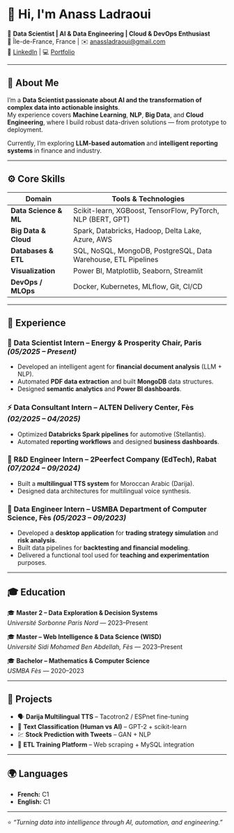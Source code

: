 # 👋 Hi, I'm Anass Ladraoui  

🎯 **Data Scientist | AI & Data Engineering | Cloud & DevOps Enthusiast**  
📍 Île-de-France, France | ✉️ [anassladraoui@gmail.com](mailto:anassladraoui@gmail.com)  
🔗 [LinkedIn](https://www.linkedin.com/in/ladraouianass/) | 💻 [Portfolio](https://ladraouianass.github.io/anassladraoui.github.io/) 

---

## 🧠 About Me  

I’m a **Data Scientist passionate about AI and the transformation of complex data into actionable insights**.  
My experience covers **Machine Learning**, **NLP**, **Big Data**, and **Cloud Engineering**, where I build robust data-driven solutions — from prototype to deployment.  

Currently, I’m exploring **LLM-based automation** and **intelligent reporting systems** in finance and industry.  

---

## ⚙️ Core Skills  

| Domain | Tools & Technologies |
|--------|----------------------|
| **Data Science & ML** | Scikit-learn, XGBoost, TensorFlow, PyTorch, NLP (BERT, GPT) |
| **Big Data & Cloud** | Spark, Databricks, Hadoop, Delta Lake, Azure, AWS |
| **Databases & ETL** | SQL, NoSQL, MongoDB, PostgreSQL, Data Warehouse, ETL Pipelines |
| **Visualization** | Power BI, Matplotlib, Seaborn, Streamlit |
| **DevOps / MLOps** | Docker, Kubernetes, MLflow, Git, CI/CD |

---

## 💼 Experience  

### 🧩 **Data Scientist Intern – Energy & Prosperity Chair, Paris** *(05/2025 – Present)*  
- Developed an intelligent agent for **financial document analysis** (LLM + NLP).  
- Automated **PDF data extraction** and built **MongoDB** data structures.  
- Designed **semantic analytics** and **Power BI dashboards**.  

### ⚡ **Data Consultant Intern – ALTEN Delivery Center, Fès** *(02/2025 – 04/2025)*  
- Optimized **Databricks Spark pipelines** for automotive (Stellantis).  
- Automated **reporting workflows** and designed **business dashboards**.  

### 🧠 **R&D Engineer Intern – 2Peerfect Company (EdTech), Rabat** *(07/2024 – 09/2024)*  
- Built a **multilingual TTS system** for Moroccan Arabic (Darija).  
- Designed data architectures for multilingual voice synthesis.

### 🧮 **Data Engineer Intern – USMBA Department of Computer Science, Fès** *(05/2023 – 09/2023)*  
- Developed a **desktop application** for **trading strategy simulation** and **risk analysis**.  
- Built data pipelines for **backtesting and financial modeling**.  
- Delivered a functional tool used for **teaching and experimentation** purposes. 

---

## 🎓 Education  

🎓 **Master 2 – Data Exploration & Decision Systems**  
*Université Sorbonne Paris Nord* — 2023–Present  

🎓 **Master – Web Intelligence & Data Science (WISD)**  
*Université Sidi Mohamed Ben Abdellah, Fès* — 2023–Present  

🎓 **Bachelor – Mathematics & Computer Science**  
*USMBA Fès* — 2020–2023  

---

## 🚀 Projects  

- 🗣️ **Darija Multilingual TTS** – Tacotron2 / ESPnet fine-tuning  
- 🧾 **Text Classification (Human vs AI)** – GPT-2 + scikit-learn  
- 💹 **Stock Prediction with Tweets** – GAN + NLP  
- 🧰 **ETL Training Platform** – Web scraping + MySQL integration  

---

## 🌍 Languages  

- **French:** C1  
- **English:** C1  

---

⭐ *“Turning data into intelligence through AI, automation, and engineering.”*
